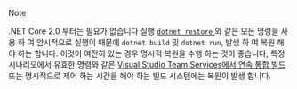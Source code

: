 > [!NOTE]
> .NET Core 2.0 부터는 필요가 없습니다 실행 [ `dotnet restore` ](~/docs/core/tools/dotnet-restore.md) 와 같은 모든 명령을 사용 하 여 암시적으로 실행이 때문에 `dotnet build` 및 `dotnet run`, 발생 하 여 복원 해야 하는 합니다. 이것이 여전히 있는 경우 명시적 복원을 수행 하는 것이 좋습니다, 특정 시나리오에서 유효한 명령와 같은 [Visual Studio Team Services에서 연속 통합 빌드](/vsts/build-release/apps/aspnet/build-aspnet-core) 또는 명시적으로 제어 하는 시간을 해야 하는 빌드 시스템에는 복원이 발생 합니다.
